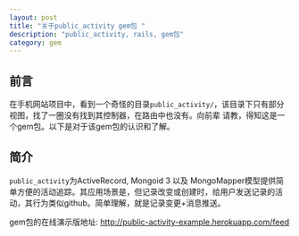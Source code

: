 ```yaml
---
layout: post
title: "关于public_activity gem包 "
description: "public_activity, rails, gem包"
category: gem
---
```


## 前言

在手机网站项目中，看到一个奇怪的目录`public_activity/`，该目录下只有部分视图，找了一圈没有找到其控制器，在路由中也没有。向前辈
请教，得知这是一个gem包。以下是对于该gem包的认识和了解。

## 简介

`public_activity`为ActiveRecord, Mongoid 3 以及 MongoMapper模型提供简单方便的活动追踪。其应用场景是，但记录改变或创建时，给用户发送记录的活动，其行为类似github。简单理解，就是记录变更+消息推送。

gem包的在线演示版地址: <http://public-activity-example.herokuapp.com/feed>




